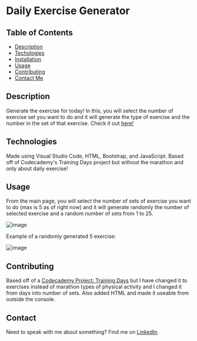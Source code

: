 # Daily Exercise Generator

## Table of Contents

- [Description](#description)
- [Techologies](#technologies)
- [Installation](#installation)
- [Usage](#usage)
- [Contributing](#contributing)
- [Contact Me](#contact)



## Description
Generate the exercise for today! In this, you will select the number of exercise set you want to do and it will generate the type of exercise and the number in the set of that exercise. Check it out [here!](https://ettaphung.github.io/daily-exercise-generator/)

## Technologies
Made using Visual Studio Code, HTML, Bootstrap, and JavaScript. Based off of Codecademy's Training Days project but without the marathon and only about daily exercise!

## Usage
From the main page, you will select the number of sets of exercise you want to do (max is 5 as of right now) and it will generate randomly the number of selected exercise and a random number of sets from 1 to 25.

![image](https://user-images.githubusercontent.com/99515145/205812839-99ef8157-1528-4947-af20-fd41cfeb6c50.png)

Example of a randomly generated 5 exercise:

![image](https://user-images.githubusercontent.com/99515145/205812925-f5a1a57b-6ff8-44b6-a4e9-3aadf5f10e48.png)

## Contributing
Based off of a [Codecademy Project: Training Days](https://www.codecademy.com/projects/practice/training-days) but I have changed it to exercises instead of marathon types of physical activity and I changed it from days into number of sets. Also added HTML and made it useable from outside the console.

## Contact
Need to speak with me about something? Find me on [LinkedIn](https://www.linkedin.com/in/ettaphung/).
